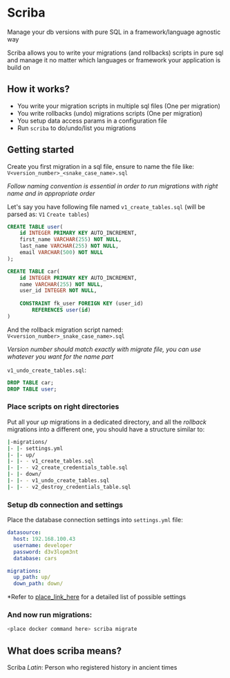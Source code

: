 # Scriba

Manage your db versions with pure SQL in a framework/language agnostic way

Scriba allows you to write your migrations (and rollbacks) scripts in pure sql and manage it no matter which languages or framework your application is build on

## How it works?

* You write your migration scripts in multiple sql files (One per migration)
* You write rollbacks (undo) migrations scripts (One per migration)
* You setup data access params in a configuration file
* Run `scriba` to do/undo/list you migrations

## Getting started

Create you first migration in a sql file, ensure to name the file like: `V<version_number>_<snake_case_name>.sql`

*Follow naming convention is essential in order to run migrations with right name and in appropriate order*
 
Let's say you have following file named `v1_create_tables.sql` (will be parsed as: `V1` `Create tables`)

```sql
CREATE TABLE user(
    id INTEGER PRIMARY KEY AUTO_INCREMENT,
    first_name VARCHAR(255) NOT NULL,
    last_name VARCHAR(255) NOT NULL,
    email VARCHAR(500) NOT NULL
);

CREATE TABLE car(
    id INTEGER PRIMARY KEY AUTO_INCREMENT,
    name VARCHAR(255) NOT NULL,
    user_id INTEGER NOT NULL,
    
    CONSTRAINT fk_user FOREIGN KEY (user_id)
        REFERENCES user(id)
)
```

And the rollback migration script named: `V<version_number>_snake_case_name>.sql`

*Version number should match exactly with migrate file, you can use whatever you want for the name part*
 
 `v1_undo_create_tables.sql`:
 ```sql
DROP TABLE car;
DROP TABLE user;
 ```

### Place scripts on right directories

Put all your *up* migrations in a dedicated directory, and all the *rollback* migrations into a different one, you should have a structure similar to:

```bash
|-migrations/
|- |- settings.yml 
|- |- up/
|- |- - v1_create_tables.sql
|- |- - v2_create_credentials_table.sql
|- |- down/
|- |- - v1_undo_create_tables.sql
|- |- - v2_destroy_credentials_table.sql
```

### Setup db connection and settings

Place the database connection settings into `settings.yml` file:

```yaml
datasource:
  host: 192.168.100.43
  username: developer
  password: d3v3lopm3nt
  database: cars

migrations:
  up_path: up/
  down_path: down/
```

*Refer to [place_link_here](http://something.com) for a detailed list of possible settings

### And now run migrations:

```bash
<place docker command here> scriba migrate
```

## What does scriba means?

Scriba *Latin*: Person who registered history in ancient times


